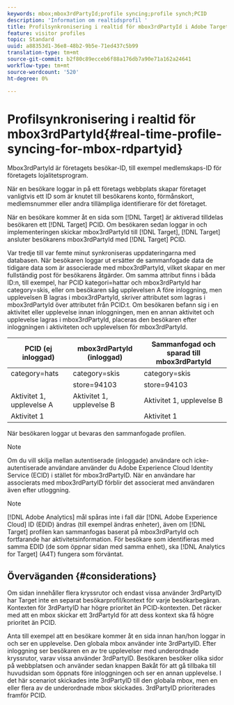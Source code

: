```yaml
---
keywords: mbox;mbox3rdPartyId;profile syncing;profile synch;PCID
description: 'Information om realtidsprofil '
title: Profilsynkronisering i realtid för mbox3rdPartyId i Adobe Target
feature: visitor profiles
topic: Standard
uuid: a88353d1-36e8-48b2-9b5e-71ed437c5b99
translation-type: tm+mt
source-git-commit: b2f80c89ecceb6f88a176db7a90e71a162a24641
workflow-type: tm+mt
source-wordcount: '520'
ht-degree: 0%

---
```



# Profilsynkronisering i realtid för mbox3rdPartyId{#real-time-profile-syncing-for-mbox-rdpartyid}

Mbox3rdPartyId är företagets besökar-ID, till exempel medlemskaps-ID för företagets lojalitetsprogram.

När en besökare loggar in på ett företags webbplats skapar företaget vanligtvis ett ID som är knutet till besökarens konto, förmånskort, medlemsnummer eller andra tillämpliga identifierare för det företaget.

När en besökare kommer åt en sida som [!DNL Target] är aktiverad tilldelas besökaren ett [!DNL Target] PCID. Om besökaren sedan loggar in och implementeringen skickar mbox3rdPartyId till [!DNL Target], [!DNL Target] ansluter besökarens mbox3rdPartyId med [!DNL Target] PCID.

Var tredje till var femte minut synkroniseras uppdateringarna med databasen. När besökaren loggar ut ersätter de sammanfogade data de tidigare data som är associerade med mbox3rdPartyId, vilket skapar en mer fullständig post för besökarens åtgärder. Om samma attribut finns i båda ID:n, till exempel, har PCID kategori=hattar och mbox3rdPartyId har category=skis, eller om besökaren såg upplevelsen A före inloggning, men upplevelsen B lagras i mbox3rdPartyId, skriver attributet som lagras i mbox3rdPartyId över attributet från PCID:t. Om besökaren befann sig i en aktivitet eller upplevelse innan inloggningen, men en annan aktivitet och upplevelse lagras i mbox3rdPartyId, placeras den besökaren efter inloggningen i aktiviteten och upplevelsen för mbox3rdPartyId.

| PCID (ej inloggad) | mbox3rdPartyId (inloggad) | Sammanfogad och sparad till mbox3rdPartyId |
|---|---|---|
| category=hats | category=skis | category=skis |
|  | store=94103 | store=94103 |
| Aktivitet 1, upplevelse A | Aktivitet 1, upplevelse B | Aktivitet 1, upplevelse B |
| Aktivitet 1 |  | Aktivitet 1 |

När besökaren loggar ut bevaras den sammanfogade profilen.

>[!NOTE]
>
>Om du vill skilja mellan autentiserade (inloggade) användare och icke-autentiserade användare använder du Adobe Experience Cloud Identity Service (ECID) i stället för mbox3rdPartyID. När en användare har associerats med mbox3rdPartyID förblir det associerat med användaren även efter utloggning.

>[!NOTE]
>
>[!DNL Adobe Analytics] mål spåras inte i fall där [!DNL Adobe Experience Cloud] ID (EDID) ändras (till exempel ändras enheter), även om [!DNL Target] profilen kan sammanfogas baserat på mbox3rdPartyId och fortfarande har aktivitetsinformation. För besökare som identifieras med samma EDID (de som öppnar sidan med samma enhet), ska [!DNL Analytics for Target] (A4T) fungera som förväntat.

## Överväganden {#considerations}

Om sidan innehåller flera kryssrutor och endast vissa använder 3rdPartyID har Target inte en separat besökarprofil/kontext för varje besökarbegäran. Kontexten för 3rdPartyID har högre prioritet än PCID-kontexten. Det räcker med att en mbox skickar ett 3rdPartyId för att dess kontext ska få högre prioritet än PCID.

Anta till exempel att en besökare kommer åt en sida innan han/hon loggar in och ser en upplevelse. Den globala mbox använder inte 3rdPartyID. Efter inloggning ser besökaren en av tre upplevelser med underordnade kryssrutor, varav vissa använder 3rdPartyID. Besökaren besöker olika sidor på webbplatsen och använder sedan knappen Bakåt för att gå tillbaka till huvudsidan som öppnats före inloggningen och ser en annan upplevelse. I det här scenariot skickades inte 3rdPartyID till den globala mbox, men en eller flera av de underordnade mbox skickades. 3rdPartyID prioriterades framför PCID.
